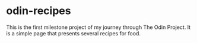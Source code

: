 # odin-recipes

This is the first milestone project of my journey through The Odin Project.
It is a simple page that presents several recipes for food.

